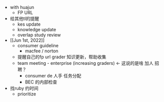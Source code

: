 - with huajun
	- FP URL
- 给其他tl的提醒
	- kes update
	- knowledge update
	- overlap study review
- [[Jun 1st, 2022]]
	- consumer guideline
		- macfee / norton
	- 提醒自己的fp url grader 知识更新，帮助收集
	- team meeting - enterprise (increasing graders) ← 这说的是啥 加人 招聘？
		- consumer de 人手 任务分配
		- BEC 的内部检查
- 找ruby 约时间
	- prioritize